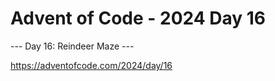 # Advent of Code - 2024 Day 16

--- Day 16: Reindeer Maze ---

https://adventofcode.com/2024/day/16
